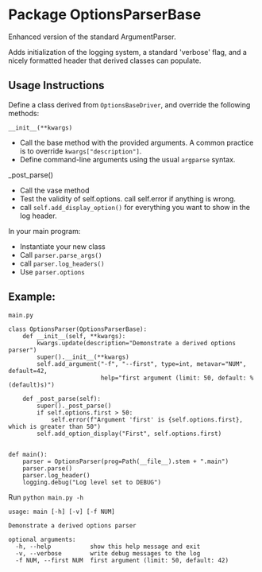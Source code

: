 # Package OptionsParserBase

Enhanced version of the standard ArgumentParser.

Adds initialization of the logging system, a standard 'verbose' flag, and a nicely formatted header that derived classes can populate.

## Usage Instructions

Define a class derived from `OptionsBaseDriver`, and override the following methods:

`__init__(**kwargs)`

- Call the base method with the provided arguments. A common practice is to override `kwargs["description"]`.
- Define command-line arguments using the usual `argparse` syntax.

_post_parse()

- Call the vase method
- Test the validity of self.options. call self.error if anything is wrong.
- call `self.add_display_option()` for everything you want to show in the log header.

In your main program:
- Instantiate your new class
- Call `parser.parse_args()`
- call `parser.log_headers()`
- Use `parser.options`

## Example:

`main.py`

    class OptionsParser(OptionsParserBase):
        def __init__(self, **kwargs):
            kwargs.update(description="Demonstrate a derived options parser")
            super().__init__(**kwargs)
            self.add_argument("-f", "--first", type=int, metavar="NUM", default=42,
                              help="first argument (limit: 50, default: %(default)s)")
    
        def _post_parse(self):
            super()._post_parse()
            if self.options.first > 50:
                self.error(f"Argument 'first' is {self.options.first}, which is greater than 50")
            self.add_option_display("First", self.options.first)
    
    
    def main():
        parser = OptionsParser(prog=Path(__file__).stem + ".main")
        parser.parse()
        parser.log_header()
        logging.debug("Log level set to DEBUG")
        
Run `python main.py -h`

    usage: main [-h] [-v] [-f NUM]
    
    Demonstrate a derived options parser
    
    optional arguments:
      -h, --help           show this help message and exit
      -v, --verbose        write debug messages to the log
      -f NUM, --first NUM  first argument (limit: 50, default: 42)

